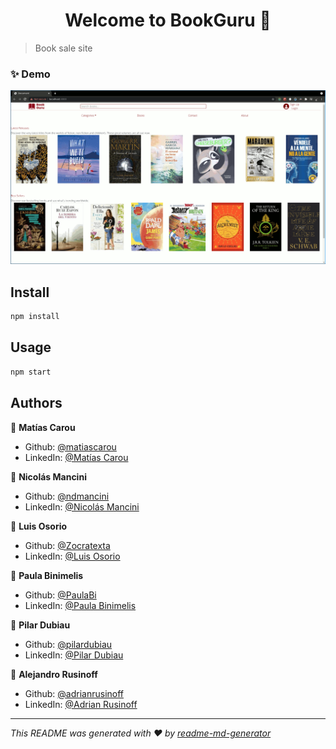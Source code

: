 <h1 align="center">Welcome to BookGuru 👋</h1>
<p>
</p>

> Book sale site

### ✨ Demo

<img alt="demo" src="https://raw.githubusercontent.com/Zocratexta/e-commerce/master/public/demo.gif" />

## Install

```sh
npm install
```

## Usage

```sh
npm start
```

## Authors

👤 **Matías Carou**

* Github: [@matiascarou](https://github.com/matiascarou)
* LinkedIn: [@Matías Carou](https://www.linkedin.com/in/matiascarou)

👤 **Nicolás Mancini**

* Github: [@ndmancini](https://github.com/ndmancini)
* LinkedIn: [@Nicolás Mancini](https://linkedin.com/in/nicolás-mancini-33271627)

👤 **Luis Osorio**

* Github: [@Zocratexta](https://github.com/Zocratexta)
* LinkedIn: [@Luis Osorio](https://linkedin.com/in/luisosorio-dev)

👤 **Paula Binimelis**

* Github: [@PaulaBi](https://github.com/PaulaBi)
* LinkedIn: [@Paula Binimelis](https://linkedin.com/in/paula-binimelis)

👤 **Pilar Dubiau**

* Github: [@pilardubiau](https://github.com/pilardubiau)
* LinkedIn: [@Pilar Dubiau](https://linkedin.com/in/pilar-dubiau-618769102)

👤 **Alejandro Rusinoff**

* Github: [@adrianrusinoff](https://github.com/adrianrusinoff)
* LinkedIn: [@Adrian Rusinoff](https://linkedin.com/in/alejandro-rusinoff-64114032)

***
_This README was generated with ❤️ by [readme-md-generator](https://github.com/kefranabg/readme-md-generator)_
